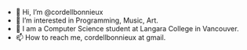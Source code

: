 - 👋 Hi, I’m @cordellbonnieux
- 👀 I’m interested in Programming, Music, Art.
- 🌱 I am a Computer Science student at Langara College in Vancouver.
- 📫 How to reach me, cordellbonnieux at gmail.
